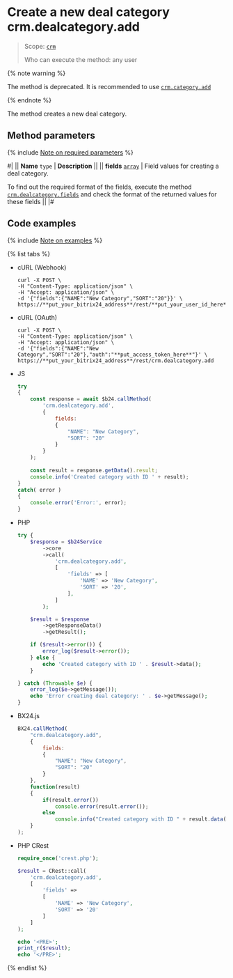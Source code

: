 # Create a new deal category crm.dealcategory.add

> Scope: [`crm`](../../../scopes/permissions.md)
>
> Who can execute the method: any user

{% note warning %}

The method is deprecated. It is recommended to use [`crm.category.add`](../../universal/category/crm-category-add.md)

{% endnote %}

The method creates a new deal category.

## Method parameters

{% include [Note on required parameters](../../../../_includes/required.md) %}

#|
|| **Name**
`type` | **Description** ||
|| **fields**
[`array`](../../../data-types.md) | Field values for creating a deal category.

To find out the required format of the fields, execute the method [`crm.dealcategory.fields`](./crm-deal-category-fields.md) and check the format of the returned values for these fields
||
|#

## Code examples

{% include [Note on examples](../../../../_includes/examples.md) %}

{% list tabs %}

- cURL (Webhook)

    ```http
    curl -X POST \
    -H "Content-Type: application/json" \
    -H "Accept: application/json" \
    -d '{"fields":{"NAME":"New Category","SORT":"20"}}' \
    https://**put_your_bitrix24_address**/rest/**put_your_user_id_here**/**put_your_webhook_here**/crm.dealcategory.add
    ```

- cURL (OAuth)

    ```http
    curl -X POST \
    -H "Content-Type: application/json" \
    -H "Accept: application/json" \
    -d '{"fields":{"NAME":"New Category","SORT":"20"},"auth":"**put_access_token_here**"}' \
    https://**put_your_bitrix24_address**/rest/crm.dealcategory.add
    ```

- JS

    ```js
    try
    {
    	const response = await $b24.callMethod(
    		'crm.dealcategory.add',
    		{
    			fields:
    			{
    				"NAME": "New Category",
    				"SORT": "20"
    			}
    		}
    	);
    	
    	const result = response.getData().result;
    	console.info('Created category with ID ' + result);
    }
    catch( error )
    {
    	console.error('Error:', error);
    }
    ```

- PHP

    ```php
    try {
        $response = $b24Service
            ->core
            ->call(
                'crm.dealcategory.add',
                [
                    'fields' => [
                        'NAME' => 'New Category',
                        'SORT' => '20',
                    ],
                ]
            );
    
        $result = $response
            ->getResponseData()
            ->getResult();
    
        if ($result->error()) {
            error_log($result->error());
        } else {
            echo 'Created category with ID ' . $result->data();
        }
    
    } catch (Throwable $e) {
        error_log($e->getMessage());
        echo 'Error creating deal category: ' . $e->getMessage();
    }
    ```

- BX24.js

    ```js
    BX24.callMethod(
        "crm.dealcategory.add",
        {
            fields:
            {
                "NAME": "New Category",
                "SORT": "20"
            }
        },
        function(result)
        {
            if(result.error())
                console.error(result.error());
            else
                console.info("Created category with ID " + result.data());
        }
    );
    ```

- PHP CRest

    ```php
    require_once('crest.php');

    $result = CRest::call(
        'crm.dealcategory.add',
        [
            'fields' =>
            [
                'NAME' => 'New Category',
                'SORT' => '20'
            ]
        ]
    );

    echo '<PRE>';
    print_r($result);
    echo '</PRE>';
    ```

{% endlist %}
